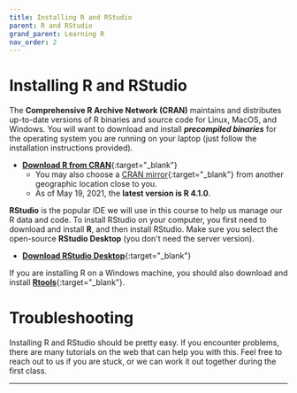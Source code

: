 ```yaml
---
title: Installing R and RStudio
parent: R and RStudio
grand_parent: Learning R
nav_order: 2
---
```


# Installing R and RStudio

The **Comprehensive R Archive Network (CRAN)** maintains and distributes up-to-date versions of R binaries and source code for Linux, MacOS, and Windows. You will want to download and install _**precompiled binaries**_ for the operating system you are running on your laptop (just follow the installation instructions provided).

* [**Download R from CRAN**](https://cran.r-project.org/){:target="_blank"}
  - You may also choose a [CRAN mirror](https://cran.r-project.org/mirrors.html){:target="_blank"} from another geographic location close to you.
  - As of May 19, 2021, the **latest version is R 4.1.0**.

**RStudio** is the popular IDE we will use in this course to help us manage our R data and code. To install RStudio on your computer, you first need to download and install **R**, and then install RStudio. Make sure you select the open-source **RStudio Desktop** (you don't need the server version).

* [**Download RStudio Desktop**](https://www.rstudio.com/products/rstudio/download/){:target="_blank"}

If you are installing R on a Windows machine, you should also download and install [**Rtools**](https://cloud.r-project.org/bin/windows/Rtools/){:target="_blank"}.

# Troubleshooting

Installing R and RStudio should be pretty easy. If you encounter problems, there are many tutorials on the web that can help you with this. Feel free to reach out to us if you are stuck, or we can work it out together during the first class.

---
